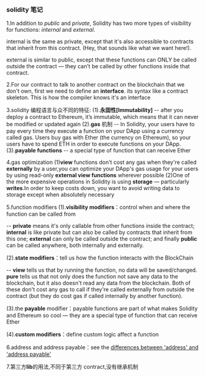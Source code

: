 ### solidity 笔记

1.In addition to _public_ and _private_, Solidity has two more types of visibility for functions: _internal_ and _external_.

internal is the same as private, except that it's also accessible to contracts that inherit from this contract. (Hey, that sounds like what we want here!).

external is similar to public, except that these functions can ONLY be called outside the contract — they can't be called by other functions inside that contract.

2.For our contract to talk to another contract on the blockchain that we don't own, first we need to define an **interface**. its syntax like a contract skeleton. This is how the compiler knows it's an interface

3.solidity 编程语言与众不同的特征:
(1).**永固性[Immutability]** -- after you deploy a contract to Ethereum, it’s immutable, which means that it can never be modified or updated again
(2).**gas** 机制 -- In Solidity, your users have to pay every time they execute a function on your DApp using a currency called gas. Users buy gas with Ether (the currency on Ethereum), so your users have to spend ETH in order to execute functions on your DApp.
(3).**payable functions** -- a special type of function that can receive Ether

4.gas optimization
(1)**view** functions don't cost any gas when they're called **externally** by a user,you can optimize your DApp's gas usage for your users by using read-only **external view functions** wherever possible
(2)One of the more expensive operations in Solidity is using **storage** — particularly **writes**.In order to keep costs down, you want to avoid writing data to storage except when absolutely necessary

5.function modifiers
(1).**visibility modifiers**：control when and where the function can be called from

-- **private** means it's only callable from other functions inside the contract; **internal** is like private but can also be called by contracts that inherit from this one; **external** can only be called outside the contract; and finally **public** can be called anywhere, both internally and externally.

(2).**state modifiers**：tell us how the function interacts with the BlockChain

-- **view** tells us that by running the function, no data will be saved/changed. **pure** tells us that not only does the function not save any data to the blockchain, but it also doesn't read any data from the blockchain. Both of these don't cost any gas to call if they're called externally from outside the contract (but they do cost gas if called internally by another function).

(3).the **payable** modifier：payable functions are part of what makes Solidity and Ethereum so cool — they are a special type of function that can receive Ether

(4).**custom modifiers**：define custom logic affect a function

6.address and address payable：see the [differences between 'address' and 'address payable'](https://ethereum.stackexchange.com/questions/64108/whats-the-difference-between-address-and-address-payable/64109#64109)

7.第三方**lib**的用法,不同于第三方 contract,没有继承机制
